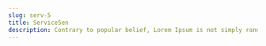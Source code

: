 ```yaml
---
slug: serv-5
title: Service5en
description: Contrary to popular belief, Lorem Ipsum is not simply random text. It has roots in a piece of classical Latin literature from 45 BC, making it over 2000 years old. 
---
```

